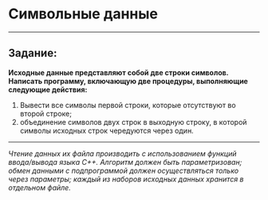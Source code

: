 # Символьные данные

---

## Задание:

**Исходные данные представляют собой две строки символов. Написать программу,
включающую две процедуры, выполняющие следующие действия:**

1. Вывести все символы первой строки, которые отсутствуют во второй строке;
2. объединение символов двух строк в выходную строку, в которой символы исходных строк чередуются через один.

---

*Чтение данных их файла производить с использованием функций ввода/вывода языка С++. Алгоритм должен быть параметризован; обмен данными с подпрограммой должен осуществляться только через параметры; каждый из наборов исходных данных хранится в отдельном файле.*